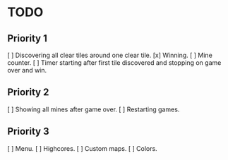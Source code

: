 # TODO

## Priority 1

[ ] Discovering all clear tiles around one clear tile.
[x] Winning.
[ ] Mine counter.
[ ] Timer starting after first tile discovered and stopping on game over and win.

## Priority 2

[ ] Showing all mines after game over.
[ ] Restarting games.

## Priority 3

[ ] Menu.
[ ] Highcores.
[ ] Custom maps.
[ ] Colors.
